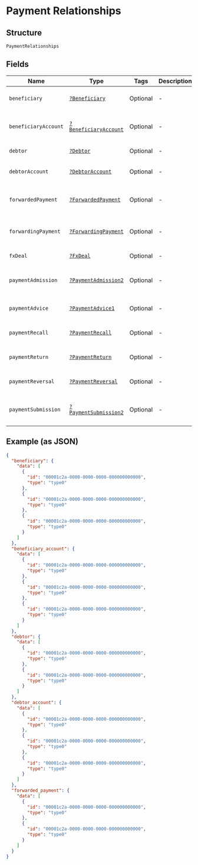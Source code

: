 
# Payment Relationships

## Structure

`PaymentRelationships`

## Fields

| Name | Type | Tags | Description | Getter | Setter |
|  --- | --- | --- | --- | --- | --- |
| `beneficiary` | [`?Beneficiary`](../../doc/models/beneficiary.md) | Optional | - | getBeneficiary(): ?Beneficiary | setBeneficiary(?Beneficiary beneficiary): void |
| `beneficiaryAccount` | [`?BeneficiaryAccount`](../../doc/models/beneficiary-account.md) | Optional | - | getBeneficiaryAccount(): ?BeneficiaryAccount | setBeneficiaryAccount(?BeneficiaryAccount beneficiaryAccount): void |
| `debtor` | [`?Debtor`](../../doc/models/debtor.md) | Optional | - | getDebtor(): ?Debtor | setDebtor(?Debtor debtor): void |
| `debtorAccount` | [`?DebtorAccount`](../../doc/models/debtor-account.md) | Optional | - | getDebtorAccount(): ?DebtorAccount | setDebtorAccount(?DebtorAccount debtorAccount): void |
| `forwardedPayment` | [`?ForwardedPayment`](../../doc/models/forwarded-payment.md) | Optional | - | getForwardedPayment(): ?ForwardedPayment | setForwardedPayment(?ForwardedPayment forwardedPayment): void |
| `forwardingPayment` | [`?ForwardingPayment`](../../doc/models/forwarding-payment.md) | Optional | - | getForwardingPayment(): ?ForwardingPayment | setForwardingPayment(?ForwardingPayment forwardingPayment): void |
| `fxDeal` | [`?FxDeal`](../../doc/models/fx-deal.md) | Optional | - | getFxDeal(): ?FxDeal | setFxDeal(?FxDeal fxDeal): void |
| `paymentAdmission` | [`?PaymentAdmission2`](../../doc/models/payment-admission-2.md) | Optional | - | getPaymentAdmission(): ?PaymentAdmission2 | setPaymentAdmission(?PaymentAdmission2 paymentAdmission): void |
| `paymentAdvice` | [`?PaymentAdvice1`](../../doc/models/payment-advice-1.md) | Optional | - | getPaymentAdvice(): ?PaymentAdvice1 | setPaymentAdvice(?PaymentAdvice1 paymentAdvice): void |
| `paymentRecall` | [`?PaymentRecall`](../../doc/models/payment-recall.md) | Optional | - | getPaymentRecall(): ?PaymentRecall | setPaymentRecall(?PaymentRecall paymentRecall): void |
| `paymentReturn` | [`?PaymentReturn`](../../doc/models/payment-return.md) | Optional | - | getPaymentReturn(): ?PaymentReturn | setPaymentReturn(?PaymentReturn paymentReturn): void |
| `paymentReversal` | [`?PaymentReversal`](../../doc/models/payment-reversal.md) | Optional | - | getPaymentReversal(): ?PaymentReversal | setPaymentReversal(?PaymentReversal paymentReversal): void |
| `paymentSubmission` | [`?PaymentSubmission2`](../../doc/models/payment-submission-2.md) | Optional | - | getPaymentSubmission(): ?PaymentSubmission2 | setPaymentSubmission(?PaymentSubmission2 paymentSubmission): void |

## Example (as JSON)

```json
{
  "beneficiary": {
    "data": [
      {
        "id": "00001c2a-0000-0000-0000-000000000000",
        "type": "type0"
      },
      {
        "id": "00001c2a-0000-0000-0000-000000000000",
        "type": "type0"
      },
      {
        "id": "00001c2a-0000-0000-0000-000000000000",
        "type": "type0"
      }
    ]
  },
  "beneficiary_account": {
    "data": [
      {
        "id": "00001c2a-0000-0000-0000-000000000000",
        "type": "type0"
      },
      {
        "id": "00001c2a-0000-0000-0000-000000000000",
        "type": "type0"
      },
      {
        "id": "00001c2a-0000-0000-0000-000000000000",
        "type": "type0"
      }
    ]
  },
  "debtor": {
    "data": [
      {
        "id": "00001c2a-0000-0000-0000-000000000000",
        "type": "type0"
      },
      {
        "id": "00001c2a-0000-0000-0000-000000000000",
        "type": "type0"
      }
    ]
  },
  "debtor_account": {
    "data": [
      {
        "id": "00001c2a-0000-0000-0000-000000000000",
        "type": "type0"
      },
      {
        "id": "00001c2a-0000-0000-0000-000000000000",
        "type": "type0"
      },
      {
        "id": "00001c2a-0000-0000-0000-000000000000",
        "type": "type0"
      }
    ]
  },
  "forwarded_payment": {
    "data": [
      {
        "id": "00001c2a-0000-0000-0000-000000000000",
        "type": "type0"
      },
      {
        "id": "00001c2a-0000-0000-0000-000000000000",
        "type": "type0"
      }
    ]
  }
}
```

